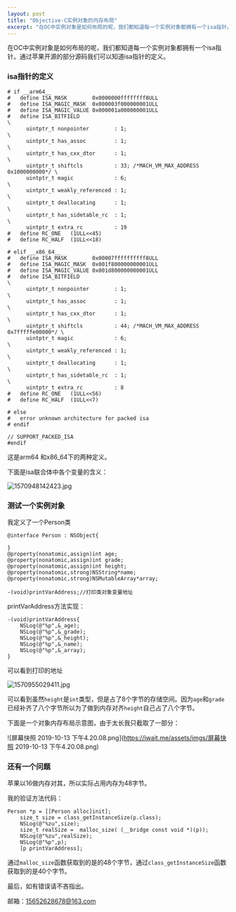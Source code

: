 ```yaml
---
layout: post
title: "Objective-C实例对象的内存布局"
excerpt: "在OC中实例对象是如何布局的呢，我们都知道每一个实例对象都拥有一个isa指针。通过苹果开源的部分源码我们可以知道isa指针的定义"
---
```

在OC中实例对象是如何布局的呢，我们都知道每一个实例对象都拥有一个isa指针。通过苹果开源的部分源码我们可以知道isa指针的定义。

### isa指针的定义

```
# if __arm64__
#   define ISA_MASK        0x0000000ffffffff8ULL
#   define ISA_MAGIC_MASK  0x000003f000000001ULL
#   define ISA_MAGIC_VALUE 0x000001a000000001ULL
#   define ISA_BITFIELD                                                      \
      uintptr_t nonpointer        : 1;                                       \
      uintptr_t has_assoc         : 1;                                       \
      uintptr_t has_cxx_dtor      : 1;                                       \
      uintptr_t shiftcls          : 33; /*MACH_VM_MAX_ADDRESS 0x1000000000*/ \
      uintptr_t magic             : 6;                                       \
      uintptr_t weakly_referenced : 1;                                       \
      uintptr_t deallocating      : 1;                                       \
      uintptr_t has_sidetable_rc  : 1;                                       \
      uintptr_t extra_rc          : 19
#   define RC_ONE   (1ULL<<45)
#   define RC_HALF  (1ULL<<18)

# elif __x86_64__
#   define ISA_MASK        0x00007ffffffffff8ULL
#   define ISA_MAGIC_MASK  0x001f800000000001ULL
#   define ISA_MAGIC_VALUE 0x001d800000000001ULL
#   define ISA_BITFIELD                                                        \
      uintptr_t nonpointer        : 1;                                         \
      uintptr_t has_assoc         : 1;                                         \
      uintptr_t has_cxx_dtor      : 1;                                         \
      uintptr_t shiftcls          : 44; /*MACH_VM_MAX_ADDRESS 0x7fffffe00000*/ \
      uintptr_t magic             : 6;                                         \
      uintptr_t weakly_referenced : 1;                                         \
      uintptr_t deallocating      : 1;                                         \
      uintptr_t has_sidetable_rc  : 1;                                         \
      uintptr_t extra_rc          : 8
#   define RC_ONE   (1ULL<<56)
#   define RC_HALF  (1ULL<<7)

# else
#   error unknown architecture for packed isa
# endif

// SUPPORT_PACKED_ISA
#endif
```

这是arm64 和x86_64下的两种定义。

下面是isa联合体中各个变量的含义：

![1570948142423.jpg](https://iwait.me/assets/imgs/1570948142423.jpg)

### 测试一个实例对象

我定义了一个Person类

```
@interface Person : NSObject{

}
@property(nonatomic,assign)int age;
@property(nonatomic,assign)int grade;
@property(nonatomic,assign)int height;
@property(nonatomic,strong)NSString*name;
@property(nonatomic,strong)NSMutableArray*array;

-(void)printVarAddress;//打印类对象变量地址
```

printVarAddress方法实现：

```
-(void)printVarAddress{
    NSLog(@"%p",&_age);
    NSLog(@"%p",&_grade);
    NSLog(@"%p",&_height);
    NSLog(@"%p",&_name);
    NSLog(@"%p",&_array);
}
```

可以看到打印的地址

![1570955029411.jpg](https://iwait.me/assets/imgs/1570955029411.jpg)

可以看到虽然```height```是```int```类型，但是占了8个字节的存储空间。因为```age```和```grade```已经补齐了八个字节所以为了做到内存对齐```height```自己占了八个字节。

下面是一个对象内存布局示意图，由于太长我只截取了一部分：

![屏幕快照 2019-10-13 下午4.20.08.png](https://iwait.me/assets/imgs/屏幕快照 2019-10-13 下午4.20.08.png)

### 还有一个问题

苹果以16做内存对其，所以实际占用内存为48字节。

我的验证方法代码：

```
Person *p = [[Person alloc]init];
    size_t size = class_getInstanceSize(p.class);
    NSLog(@"%zu",size);
    size_t realSize =  malloc_size( (__bridge const void *)(p));
    NSLog(@"%zu",realSize);
    NSLog(@"%p",p);
    [p printVarAddress];
```

通过```malloc_size```函数获取到的是的48个字节，通过```class_getInstanceSize```函数获取到的是40个字节。

最后，如有错误请不吝指出。

邮箱：15652628678@163.com
